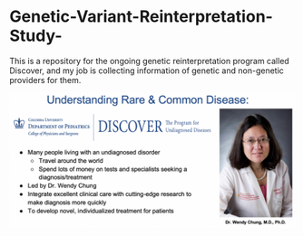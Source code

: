 # Genetic-Variant-Reinterpretation-Study-
This is a repository for the ongoing genetic reinterpretation program called Discover, and my job is collecting information of genetic and non-genetic providers for them.

<img src='https://github.com/RosalieZhu/Genetic-Variant-Reinterpretation-Study-/blob/master/img/intro.png'>
